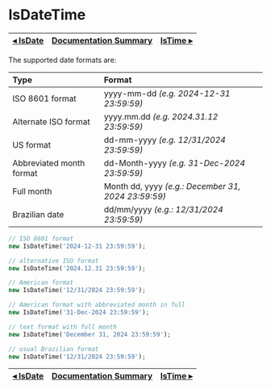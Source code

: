 # IsDateTime

[◂ IsDate](07-isdate.md) | [Documentation Summary](index.md) | [IsTime ▸](07-istime.md)
-- | -- | --

The supported date formats are:

| Type                     | Format                                              |
|:--                       |:--                                                  |
| ISO 8601 format          | yyyy-mm-dd *(e.g. 2024-12-31 23:59:59)*             |
| Alternate ISO format     | yyyy.mm.dd *(e.g. 2024.31.12 23:59:59)*             |
| US format                | dd-mm-yyyy *(e.g. 12/31/2024 23:59:59)*             |
| Abbreviated month format | dd-Month-yyyy *(e.g. 31-Dec-2024 23:59:59)*         |
| Full month               | Month dd, yyyy *(e.g.: December 31, 2024 23:59:59)* |
| Brazilian date           | dd/mm/yyyy *(e.g.: 12/31/2024 23:59:59)*            |

```php
// ISO 8601 format
new IsDateTime('2024-12-31 23:59:59');

// alternative ISO format
new IsDateTime('2024.12.31 23:59:59');

// American format
new IsDateTime('12/31/2024 23:59:59');

// American format with abbreviated month in full
new IsDateTime('31-Dec-2024 23:59:59');

// text format with full month
new IsDateTime('December 31, 2024 23:59:59');

// usual Brazilian format
new IsDateTime('12/31/2024 23:59:59');
```

[◂ IsDate](07-isdate.md) | [Documentation Summary](index.md) | [IsTime ▸](07-istime.md)
-- | -- | --
